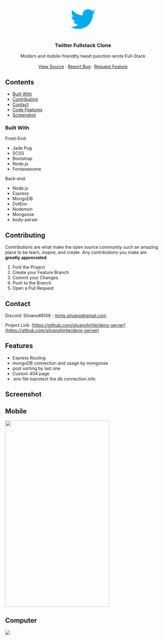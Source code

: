 
<!-- PROJECT LOGO -->
<p align="center">
  <a href="https://github.com/silvanohirtie/twitter-clone">
    <img width="100px" height="98px"src="twitter.png" alt="Logo">
  </a>
  <h3 align="center">Twitter Fullstack Clone</h3>

  <p align="center">
    Modern and mobile-friendlty tweet punction wrote Full-Stack
    <br />
    <br />
    <a href="https://github.com/silvanohirtie/twitter-clone/blob/master/server.js">View Source</a>
    ·
    <a href="https://github.com/silvanohirtie/twitter-clone/issues">Report Bug</a>
    ·
    <a href="https://github.com/silvanohirtie/twitter-clone/issues">Request Feature</a>
  </p>
</p>



<!-- TABLE OF CONTENTS -->
## Contents

* [Built With](#built-with)
* [Contributing](#contributing)
* [Contact](#contact)
* [Code Features](#features)
* [Screenshot](#screenshot)


### Built With
Front-End:
* Jade Pug
* SCSS
* Bootstrap
* Node.js
* Fontawesome

Back-end:
* Node.js
* Express
* MongoDB
* DotEnv
* Nodemon
* Mongoose
* body-parser
<!-- CONTRIBUTING -->
## Contributing

Contributions are what make the open source community such an amazing place to be learn, inspire, and create. Any contributions you make are **greatly appreciated**.

1. Fork the Project
2. Create your Feature Branch 
3. Commit your Changes 
4. Push to the Branch
5. Open a Pull Request


<!-- CONTACT -->
## Contact

Discord: Silvano#8106 - hirtie.silvano@gmail.com

Project Link: [https://github.com/silvanohirtie/deno-server](https://github.com/silvanohirtie/deno-server)

<!-- Features -->
## Features
* Express Routing
* mongoDB connection and usage by mongoose
* post sorting by last one
* Custom 404 page
* .env file toprotect the db connection info
<!-- screenshot -->
## Screenshot
<!-- Mobile -->
## Mobile
<img height="604" width="336" src="https://i.imgur.com/Exuu6QH.jpg">

<!-- Computer -->
## Computer
<img src="https://i.imgur.com/hZy0LuH.png">

